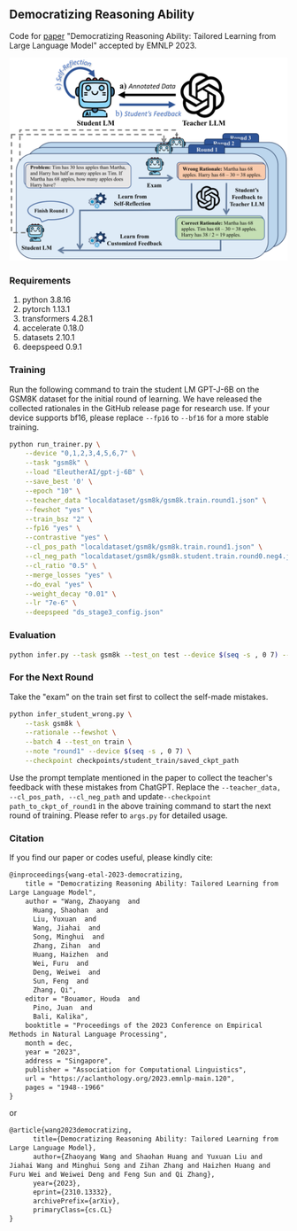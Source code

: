 ## Democratizing Reasoning Ability

Code for [paper](https://arxiv.org/pdf/2310.13332.pdf) "Democratizing Reasoning Ability: Tailored Learning from Large Language Model" accepted by EMNLP 2023. 

![poster](./figures/poster.png)

### Requirements

1. python 3.8.16
2. pytorch 1.13.1
3. transformers 4.28.1
4. accelerate 0.18.0
5. datasets 2.10.1
6. deepspeed 0.9.1

### Training

Run the following command to train the student LM GPT-J-6B on the GSM8K dataset for the initial round of learning. We have released the collected rationales in the GitHub release page for research use. If your device supports bf16, please replace ``--fp16`` to ``--bf16`` for a more stable training.

```bash
python run_trainer.py \
    --device "0,1,2,3,4,5,6,7" \
    --task "gsm8k" \
    --load "EleutherAI/gpt-j-6B" \
    --save_best '0' \
    --epoch "10" \
    --teacher_data "localdataset/gsm8k/gsm8k.train.round1.json" \
    --fewshot "yes" \
    --train_bsz "2" \
    --fp16 "yes" \
    --contrastive "yes" \
    --cl_pos_path "localdataset/gsm8k/gsm8k.train.round1.json" \
    --cl_neg_path "localdataset/gsm8k/gsm8k.student.train.round0.neg4.json" \
    --cl_ratio "0.5" \
    --merge_losses "yes" \
    --do_eval "yes" \
    --weight_decay "0.01" \
    --lr "7e-6" \
    --deepspeed "ds_stage3_config.json"
```

### Evaluation

```bash
python infer.py --task gsm8k --test_on test --device $(seq -s , 0 7) --fewshot --rationale --checkpoint checkpoints/student_train/saved_ckpt_path
```

### For the Next Round

Take the "exam" on the train set first to collect the self-made mistakes.

```bash
python infer_student_wrong.py \
    --task gsm8k \
    --rationale --fewshot \
    --batch 4 --test_on train \
    --note "round1" --device $(seq -s , 0 7) \
    --checkpoint checkpoints/student_train/saved_ckpt_path 
```

Use the prompt template mentioned in the paper to collect the teacher's feedback with these mistakes from ChatGPT. Replace the ``--teacher_data, --cl_pos_path, --cl_neg_path`` and update``--checkpoint path_to_ckpt_of_round1`` in the above training command to start the next round of training. Please refer to ``args.py`` for detailed usage.

### Citation

If you find our paper or codes useful, please kindly cite:

```
@inproceedings{wang-etal-2023-democratizing,
    title = "Democratizing Reasoning Ability: Tailored Learning from Large Language Model",
    author = "Wang, Zhaoyang  and
      Huang, Shaohan  and
      Liu, Yuxuan  and
      Wang, Jiahai  and
      Song, Minghui  and
      Zhang, Zihan  and
      Huang, Haizhen  and
      Wei, Furu  and
      Deng, Weiwei  and
      Sun, Feng  and
      Zhang, Qi",
    editor = "Bouamor, Houda  and
      Pino, Juan  and
      Bali, Kalika",
    booktitle = "Proceedings of the 2023 Conference on Empirical Methods in Natural Language Processing",
    month = dec,
    year = "2023",
    address = "Singapore",
    publisher = "Association for Computational Linguistics",
    url = "https://aclanthology.org/2023.emnlp-main.120",
    pages = "1948--1966"
}
```

or

```
@article{wang2023democratizing,
      title={Democratizing Reasoning Ability: Tailored Learning from Large Language Model}, 
      author={Zhaoyang Wang and Shaohan Huang and Yuxuan Liu and Jiahai Wang and Minghui Song and Zihan Zhang and Haizhen Huang and Furu Wei and Weiwei Deng and Feng Sun and Qi Zhang},
      year={2023},
      eprint={2310.13332},
      archivePrefix={arXiv},
      primaryClass={cs.CL}
}
```